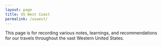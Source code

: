 ```yaml
---
layout: page
title: US West Coast
permalink: /uswest/
---
```


This page is for recording various notes, learnings, and recommendations for our travels throughout the vast Western United States.
